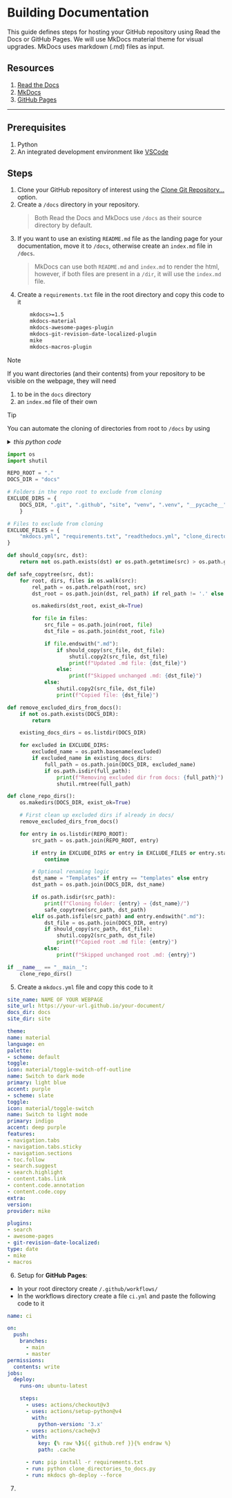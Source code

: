 # Building Documentation

This guide defines steps for hosting your GitHub repository using Read the Docs or GitHub Pages. We will use MkDocs material theme for visual upgrades. MkDocs uses markdown (.md) files as input. 

## Resources

   1. [Read the Docs](https://docs.readthedocs.com/platform/stable/)
   2. [MkDocs](https://www.mkdocs.org/)
   3. [GitHub Pages](https://pages.github.com/)
---

## Prerequisites

   1. Python
   2. An integrated development environment like [VSCode](https://code.visualstudio.com/)

## Steps 

1. Clone your GitHub repository of interest using the [Clone Git Repository...](<Screenshot 2025-06-27 at 10.25.21-1.png>) option. 
2. Create a `/docs` directory in your repository. 
    >Both Read the Docs and MkDocs use `/docs` as their source directory by default.
3. If you want to use an existing `README.md` file as the landing page for your documentation, move it to `/docs`, otherwise create an `index.md` file in `/docs`. 
    >MkDocs can use both `README.md` and `index.md` to render the html, however, if both files are present in a `/dir`, it will use the `index.md` file.
4. Create a `requirements.txt` file in the root directory and copy this code to it
    ```txt
        mkdocs>=1.5
        mkdocs-material
        mkdocs-awesome-pages-plugin
        mkdocs-git-revision-date-localized-plugin
        mike
        mkdocs-macros-plugin

> [!NOTE]
> If you want directories (and their contents) from your repository to be visible on the webpage, they will need 
>   1. to be in the `docs` directory
>   2. an `index.md` file of their own

> [!TIP]
> You can automate the cloning of directories from root to `/docs` by using 
> <details><summary> <i> this python code </i> </summary> 

```python
import os
import shutil

REPO_ROOT = "."
DOCS_DIR = "docs"

# Folders in the repo root to exclude from cloning
EXCLUDE_DIRS = {
    DOCS_DIR, ".git", ".github", "site", "venv", ".venv", "__pycache__", ".mypy_cache" 
    }

# Files to exclude from cloning
EXCLUDE_FILES = {
    "mkdocs.yml", "requirements.txt", "readthedocs.yml", "clone_directories_to_docs.py"
}

def should_copy(src, dst):
    return not os.path.exists(dst) or os.path.getmtime(src) > os.path.getmtime(dst)

def safe_copytree(src, dst):
    for root, dirs, files in os.walk(src):
        rel_path = os.path.relpath(root, src)
        dst_root = os.path.join(dst, rel_path) if rel_path != '.' else dst

        os.makedirs(dst_root, exist_ok=True)

        for file in files:
            src_file = os.path.join(root, file)
            dst_file = os.path.join(dst_root, file)

            if file.endswith(".md"):
                if should_copy(src_file, dst_file):
                    shutil.copy2(src_file, dst_file)
                    print(f"Updated .md file: {dst_file}")
                else:
                    print(f"Skipped unchanged .md: {dst_file}")
            else:
                shutil.copy2(src_file, dst_file)
                print(f"Copied file: {dst_file}")

def remove_excluded_dirs_from_docs():
    if not os.path.exists(DOCS_DIR):
        return

    existing_docs_dirs = os.listdir(DOCS_DIR)

    for excluded in EXCLUDE_DIRS:
        excluded_name = os.path.basename(excluded)
        if excluded_name in existing_docs_dirs:
            full_path = os.path.join(DOCS_DIR, excluded_name)
            if os.path.isdir(full_path):
                print(f"Removing excluded dir from docs: {full_path}")
                shutil.rmtree(full_path)

def clone_repo_dirs():
    os.makedirs(DOCS_DIR, exist_ok=True)

    # First clean up excluded dirs if already in docs/
    remove_excluded_dirs_from_docs()

    for entry in os.listdir(REPO_ROOT):
        src_path = os.path.join(REPO_ROOT, entry)

        if entry in EXCLUDE_DIRS or entry in EXCLUDE_FILES or entry.startswith("."):
            continue

        # Optional renaming logic
        dst_name = "Templates" if entry == "templates" else entry
        dst_path = os.path.join(DOCS_DIR, dst_name)

        if os.path.isdir(src_path):
            print(f"Cloning folder: {entry} → {dst_name}/")
            safe_copytree(src_path, dst_path)
        elif os.path.isfile(src_path) and entry.endswith(".md"):
            dst_file = os.path.join(DOCS_DIR, entry)
            if should_copy(src_path, dst_file):
                shutil.copy2(src_path, dst_file)
                print(f"Copied root .md file: {entry}")
            else:
                print(f"Skipped unchanged root .md: {entry}")

if __name__ == "__main__":
    clone_repo_dirs()
```
</details>

 5. Create a `mkdocs.yml` file and copy this code to it
```yml
site_name: NAME OF YOUR WEBPAGE
site_url: https://your-url.github.io/your-document/
docs_dir: docs
site_dir: site

theme:
name: material
language: en
palette:
- scheme: default
toggle:
icon: material/toggle-switch-off-outline
name: Switch to dark mode
primary: light blue
accent: purple
- scheme: slate
toggle:
icon: material/toggle-switch
name: Switch to light mode
primary: indigo
accent: deep purple
features:
- navigation.tabs
- navigation.tabs.sticky
- navigation.sections
- toc.follow
- search.suggest
- search.highlight
- content.tabs.link
- content.code.annotation
- content.code.copy
extra:
version:
provider: mike

plugins:
- search
- awesome-pages
- git-revision-date-localized:
type: date
- mike
- macros
```
 6.  Setup for **GitHub Pages**:
- In your root directory create `/.github/workflows/`
- In the workflows directory create a file `ci.yml` and paste the following code to it 
```yml
name: ci

on:
  push:
    branches: 
      - main
      - master
permissions:
  contents: write
jobs:
  deploy:
    runs-on: ubuntu-latest

    steps:
      - uses: actions/checkout@v3
      - uses: actions/setup-python@v4
        with:
          python-version: '3.x'
      - uses: actions/cache@v3
        with:
          key: {% raw %}${{ github.ref }}{% endraw %}
          path: .cache

      - run: pip install -r requirements.txt
      - run: python clone_directories_to_docs.py
      - run: mkdocs gh-deploy --force
```
 7. 